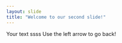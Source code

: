 ```yaml
---
layout: slide
title: "Welcome to our second slide!"
---
```

Your text ssss
Use the left arrow to go back!
